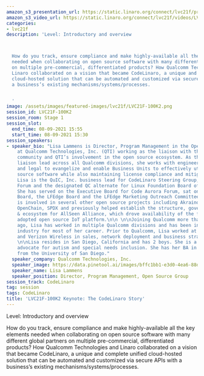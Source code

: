 ```yaml
---
amazon_s3_presentation_url: https://static.linaro.org/connect/lvc21f/presentations/LVC21F-100K2.pdf
amazon_s3_video_url: https://static.linaro.org/connect/lvc21f/videos/LVC21F-100K2.mp4
categories:
- lvc21f
description: 'Level: Introductory and overview 



  How do you track, ensure compliance and make highly-available all the key elements
  needed when collaborating on open source software with many different global partners
  on multiple pre-commercial, differentiated products? How Qualcomm Technologies and
  Linaro collaborated on a vision that became CodeLinaro, a unique and complete unified
  cloud-hosted solution that can be automated and customized via secure APIs with
  a business’s existing mechanisms/systems/processes.  


  '
image: /assets/images/featured-images/lvc21f/LVC21F-100K2.png
session_id: LVC21F-100K2
session_room: Stage 1
session_slot:
  end_time: 08-09-2021 15:55
  start_time: 08-09-2021 15:30
session_speakers:
- speaker_bio: "Lisa Lammens is Director, Program Management in the Open Source Group
    at Qualcomm Technologies, Inc. (QTI) working as the liaison with the open source
    community and QTI’s involvement in the open source ecosystem. As the open source
    liaison lead across all Qualcomm divisions, she works with engineering developers
    and legal to evangelize and enable Business Units to effectively utilize open
    source software while also maintaining license compliance and mitigating risks.
    Lisa is the QuIC, Inc. business lead for CodeLinaro Steering Group, Code Aurora
    Forum and the designated QC alternate for Linux Foundation Board of Directors.
    She has served on the Executive Board for Code Aurora Forum, sat on the LFNetworking
    Board, the LFEdge Board and the LFEdge Marketing Outreach Committee Board. She
    is involved in several other open source projects including Akraino Edge Stack,
    OpenChain, SPDX and previously helped establish the structure, governance, policies
    & ecosystem for AllSeen Alliance, which drove availability of the first broadly
    adopted open source IoT platform.\n\n \n\nJoining Qualcomm more than 20 years
    ago, Lisa has worked in multiple Qualcomm divisions and has been in the telecommunications
    industry for most of her career. Prior to Qualcomm, Lisa worked at Kyocera Wireless
    and Verizon Wireless in sales, network deployment and business strategy functions.\n\n
    \n\nLisa resides in San Diego, California and has 2 boys. She is a passionate
    advocate for autism and special needs inclusion. She has her BA in Business Economics
    from the University of San Diego."
  speaker_company: Qualcomm Technologies, Inc.
  speaker_image: https://data.pinetool.ai/images/bffc1bb1-e3d0-4ea6-88d6-b3cc6126703e.png
  speaker_name: Lisa Lammens
  speaker_position: Director, Program Management, Open Source Group
session_track: CodeLinaro
tag: session
tags: CodeLinaro
title: 'LVC21F-100K2 Keynote: The CodeLinaro Story'
---
```


Level: Introductory and overview 


How do you track, ensure compliance and make highly-available all the key elements needed when collaborating on open source software with many different global partners on multiple pre-commercial, differentiated products? How Qualcomm Technologies and Linaro collaborated on a vision that became CodeLinaro, a unique and complete unified cloud-hosted solution that can be automated and customized via secure APIs with a business’s existing mechanisms/systems/processes.